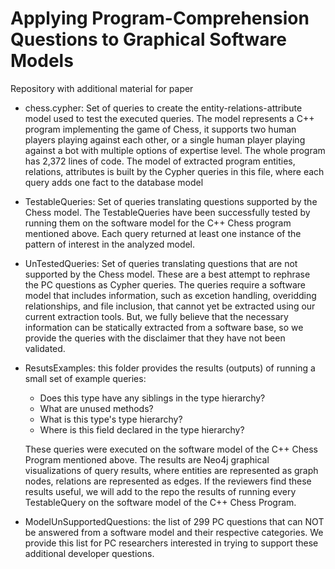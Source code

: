 # Applying Program-Comprehension Questions to Graphical Software Models
Repository with additional material for paper

- chess.cypher: Set of queries to create the entity-relations-attribute model used to test the executed queries. The model represents a C++ program implementing the game of Chess, it supports two human players playing against each other, or a single human player playing against a bot with multiple options of expertise level. The whole program has 2,372 lines of code. The model of extracted program entities, relations, attributes is built by the Cypher queries in this file, where each query adds one fact to the database model
- TestableQueries: Set of queries translating questions supported by the Chess model. The TestableQueries have been successfully tested by running them on the software model for the C++ Chess program mentioned above. Each query returned at least one instance of the pattern of interest in the analyzed model.
- UnTestedQueries: Set of queries translating questions that are not supported by the Chess model. These are a best attempt to rephrase the PC questions as Cypher queries. The queries require a software model that includes information, such as excetion handling, overidding relationships, and file inclusion, that cannot yet be extracted using our current extraction tools. But, we fully believe that the necessary information can be statically extracted from a software base, so we provide the queries with the disclaimer that they have not been validated.
- ResutsExamples: this folder provides the results (outputs) of running a small set of example queries:
  - Does this type have any siblings in the type hierarchy?
  - What are unused methods?
  - What is this type's type hierarchy?
  - Where is this field declared in the type hierarchy?

  These queries were executed on the software model of the C++ Chess Program mentioned above. The results are Neo4j graphical visualizations of query results, where entities are represented as graph nodes, relations are represented as edges. If the reviewers find these results useful, we will add to the repo the results of running every TestableQuery on the software model of the C++ Chess Program.
- ModelUnSupportedQuestions: the list of 299 PC questions that can NOT be answered from a software model and their respective categories. We provide this list for PC researchers interested in trying to support these additional developer questions.
